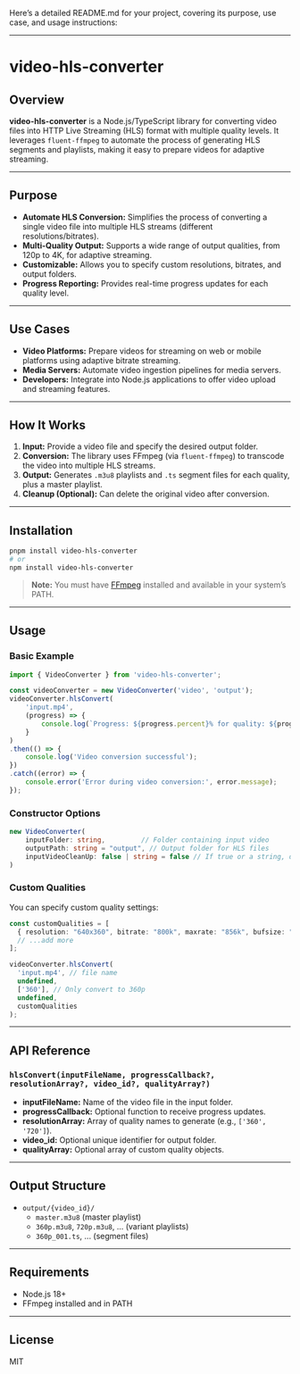 Here’s a detailed README.md for your project, covering its purpose, use case, and usage instructions:

---

# video-hls-converter

## Overview

**video-hls-converter** is a Node.js/TypeScript library for converting video files into HTTP Live Streaming (HLS) format with multiple quality levels. It leverages `fluent-ffmpeg` to automate the process of generating HLS segments and playlists, making it easy to prepare videos for adaptive streaming.

---

## Purpose

- **Automate HLS Conversion:** Simplifies the process of converting a single video file into multiple HLS streams (different resolutions/bitrates).
- **Multi-Quality Output:** Supports a wide range of output qualities, from 120p to 4K, for adaptive streaming.
- **Customizable:** Allows you to specify custom resolutions, bitrates, and output folders.
- **Progress Reporting:** Provides real-time progress updates for each quality level.

---

## Use Cases

- **Video Platforms:** Prepare videos for streaming on web or mobile platforms using adaptive bitrate streaming.
- **Media Servers:** Automate video ingestion pipelines for media servers.
- **Developers:** Integrate into Node.js applications to offer video upload and streaming features.

---

## How It Works

1. **Input:** Provide a video file and specify the desired output folder.
2. **Conversion:** The library uses FFmpeg (via `fluent-ffmpeg`) to transcode the video into multiple HLS streams.
3. **Output:** Generates `.m3u8` playlists and `.ts` segment files for each quality, plus a master playlist.
4. **Cleanup (Optional):** Can delete the original video after conversion.

---

## Installation

```bash
pnpm install video-hls-converter
# or
npm install video-hls-converter
```

> **Note:** You must have [FFmpeg](https://ffmpeg.org/download.html) installed and available in your system’s PATH.

---

## Usage

### Basic Example

```typescript
import { VideoConverter } from 'video-hls-converter';

const videoConverter = new VideoConverter('video', 'output');
videoConverter.hlsConvert(
    'input.mp4',
    (progress) => {
        console.log(`Progress: ${progress.percent}% for quality: ${progress.quality}`);
    }
)
.then(() => {
    console.log('Video conversion successful');
})
.catch((error) => {
    console.error('Error during video conversion:', error.message);
});
```

### Constructor Options

```typescript
new VideoConverter(
    inputFolder: string,         // Folder containing input video
    outputPath: string = "output", // Output folder for HLS files
    inputVideoCleanUp: false | string = false // If true or a string, deletes input after conversion
)
```

### Custom Qualities

You can specify custom quality settings:

```typescript
const customQualities = [
  { resolution: "640x360", bitrate: "800k", maxrate: "856k", bufsize: "1200k", file: "360p.m3u8", name: "360", segments: "360p_%03d.ts" },
  // ...add more
];

videoConverter.hlsConvert(
  'input.mp4', // file name
  undefined,
  ['360'], // Only convert to 360p
  undefined,
  customQualities
);
```

---

## API Reference

### `hlsConvert(inputFileName, progressCallback?, resolutionArray?, video_id?, qualityArray?)`

- **inputFileName:** Name of the video file in the input folder.
- **progressCallback:** Optional function to receive progress updates.
- **resolutionArray:** Array of quality names to generate (e.g., `['360', '720']`).
- **video_id:** Optional unique identifier for output folder.
- **qualityArray:** Optional array of custom quality objects.

---

## Output Structure

- `output/{video_id}/`
  - `master.m3u8` (master playlist)
  - `360p.m3u8`, `720p.m3u8`, ... (variant playlists)
  - `360p_001.ts`, ... (segment files)

---

## Requirements

- Node.js 18+
- FFmpeg installed and in PATH

---

## License

MIT
